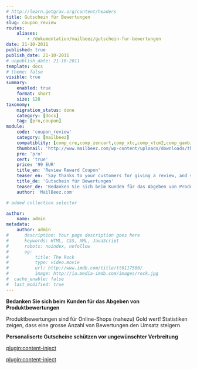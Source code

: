 ```yaml
---
# http://learn.getgrav.org/content/headers
title: Gutschein für Bewertungen
slug: coupon_review
routes:
    aliases:
        - /dokumentation/mailbeez/gutschein-fur-bewertungen
date: 21-10-2011
published: true
publish_date: 21-10-2011
# unpublish_date: 21-10-2011
template: docs
# theme: false
visible: true
summary:
    enabled: true
    format: short
    size: 128
taxonomy:
    migration_status: done
    category: [docs]
    tag: [pro,coupon]
module:
    code: 'coupon_review'
    category: [mailbeez]
    compatiblity: [comp_cre,comp_zencart,comp_xtc,comp_xtcm2,comp_gambio]
    thumbnail: 'http://www.mailbeez.com/wp-content/uploads/downloads/thumbnails/2011/10/coupon_32.png'
    pro: 'pro'
    cert: 'true'
    price: '99 EUR'
    title_en: 'Review Reward Coupon'
    teaser_en: 'Say thanks to your customers for giving a review, and send them an automated email with a personalized coupon'
    title_de: 'Gutschein für Bewertungen'
    teaser_de: 'Bedanken Sie sich beim Kunden für das Abgeben von Produktbewertungen'
    author: 'MailBeez.com'

# added collection selector

author:
    name: admin
metadata:
    author: admin
#      description: Your page description goes here
#      keywords: HTML, CSS, XML, JavaScript
#      robots: noindex, nofollow
#      og:
#          title: The Rock
#          type: video.movie
#          url: http://www.imdb.com/title/tt0117500/
#          image: http://ia.media-imdb.com/images/rock.jpg
#  cache_enable: false
#  last_modified: true
---
```


**Bedanken Sie sich beim Kunden für das Abgeben von Produktbewertungen**

Produktbewertungen sind für Online-Shops (nahezu) Gold wert! Statistiken zeigen, dass eine grosse Anzahl von Bewertungen den Umsatz steigern.

**Personaliserte Gutscheine schützen vor ungewünschter Verbreitung**

[plugin:content-inject](/content_blocks/pro_coupon)

[plugin:content-inject](/content_blocks/pro_responsive_template)

